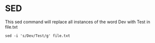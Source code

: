 # SED

This sed command will replace all instances of the word Dev with Test in file.txt
```
sed -i 's/Dev/Test/g' file.txt
```